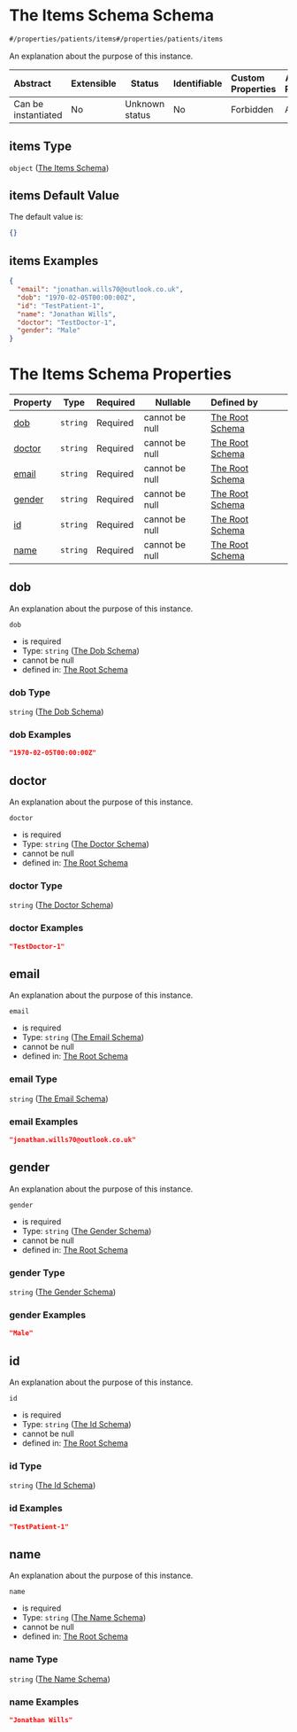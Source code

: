 # The Items Schema Schema

```txt
#/properties/patients/items#/properties/patients/items
```

An explanation about the purpose of this instance.


| Abstract            | Extensible | Status         | Identifiable | Custom Properties | Additional Properties | Access Restrictions | Defined In                                                                        |
| :------------------ | ---------- | -------------- | ------------ | :---------------- | --------------------- | ------------------- | --------------------------------------------------------------------------------- |
| Can be instantiated | No         | Unknown status | No           | Forbidden         | Allowed               | none                | [firebase_final.schema.json\*](firebase_final.schema.json "open original schema") |

## items Type

`object` ([The Items Schema](firebase_final-properties-the-patients-schema-the-items-schema.md))

## items Default Value

The default value is:

```json
{}
```

## items Examples

```json
{
  "email": "jonathan.wills70@outlook.co.uk",
  "dob": "1970-02-05T00:00:00Z",
  "id": "TestPatient-1",
  "name": "Jonathan Wills",
  "doctor": "TestDoctor-1",
  "gender": "Male"
}
```

# The Items Schema Properties

| Property          | Type     | Required | Nullable       | Defined by                                                                                                                                                                                                      |
| :---------------- | -------- | -------- | -------------- | :-------------------------------------------------------------------------------------------------------------------------------------------------------------------------------------------------------------- |
| [dob](#dob)       | `string` | Required | cannot be null | [The Root Schema](firebase_final-properties-the-patients-schema-the-items-schema-properties-the-dob-schema.md "\#/properties/patients/items/properties/dob#/properties/patients/items/properties/dob")          |
| [doctor](#doctor) | `string` | Required | cannot be null | [The Root Schema](firebase_final-properties-the-patients-schema-the-items-schema-properties-the-doctor-schema.md "\#/properties/patients/items/properties/doctor#/properties/patients/items/properties/doctor") |
| [email](#email)   | `string` | Required | cannot be null | [The Root Schema](firebase_final-properties-the-patients-schema-the-items-schema-properties-the-email-schema.md "\#/properties/patients/items/properties/email#/properties/patients/items/properties/email")    |
| [gender](#gender) | `string` | Required | cannot be null | [The Root Schema](firebase_final-properties-the-patients-schema-the-items-schema-properties-the-gender-schema.md "\#/properties/patients/items/properties/gender#/properties/patients/items/properties/gender") |
| [id](#id)         | `string` | Required | cannot be null | [The Root Schema](firebase_final-properties-the-patients-schema-the-items-schema-properties-the-id-schema.md "\#/properties/patients/items/properties/id#/properties/patients/items/properties/id")             |
| [name](#name)     | `string` | Required | cannot be null | [The Root Schema](firebase_final-properties-the-patients-schema-the-items-schema-properties-the-name-schema.md "\#/properties/patients/items/properties/name#/properties/patients/items/properties/name")       |

## dob

An explanation about the purpose of this instance.


`dob`

-   is required
-   Type: `string` ([The Dob Schema](firebase_final-properties-the-patients-schema-the-items-schema-properties-the-dob-schema.md))
-   cannot be null
-   defined in: [The Root Schema](firebase_final-properties-the-patients-schema-the-items-schema-properties-the-dob-schema.md "\#/properties/patients/items/properties/dob#/properties/patients/items/properties/dob")

### dob Type

`string` ([The Dob Schema](firebase_final-properties-the-patients-schema-the-items-schema-properties-the-dob-schema.md))

### dob Examples

```json
"1970-02-05T00:00:00Z"
```

## doctor

An explanation about the purpose of this instance.


`doctor`

-   is required
-   Type: `string` ([The Doctor Schema](firebase_final-properties-the-patients-schema-the-items-schema-properties-the-doctor-schema.md))
-   cannot be null
-   defined in: [The Root Schema](firebase_final-properties-the-patients-schema-the-items-schema-properties-the-doctor-schema.md "\#/properties/patients/items/properties/doctor#/properties/patients/items/properties/doctor")

### doctor Type

`string` ([The Doctor Schema](firebase_final-properties-the-patients-schema-the-items-schema-properties-the-doctor-schema.md))

### doctor Examples

```json
"TestDoctor-1"
```

## email

An explanation about the purpose of this instance.


`email`

-   is required
-   Type: `string` ([The Email Schema](firebase_final-properties-the-patients-schema-the-items-schema-properties-the-email-schema.md))
-   cannot be null
-   defined in: [The Root Schema](firebase_final-properties-the-patients-schema-the-items-schema-properties-the-email-schema.md "\#/properties/patients/items/properties/email#/properties/patients/items/properties/email")

### email Type

`string` ([The Email Schema](firebase_final-properties-the-patients-schema-the-items-schema-properties-the-email-schema.md))

### email Examples

```json
"jonathan.wills70@outlook.co.uk"
```

## gender

An explanation about the purpose of this instance.


`gender`

-   is required
-   Type: `string` ([The Gender Schema](firebase_final-properties-the-patients-schema-the-items-schema-properties-the-gender-schema.md))
-   cannot be null
-   defined in: [The Root Schema](firebase_final-properties-the-patients-schema-the-items-schema-properties-the-gender-schema.md "\#/properties/patients/items/properties/gender#/properties/patients/items/properties/gender")

### gender Type

`string` ([The Gender Schema](firebase_final-properties-the-patients-schema-the-items-schema-properties-the-gender-schema.md))

### gender Examples

```json
"Male"
```

## id

An explanation about the purpose of this instance.


`id`

-   is required
-   Type: `string` ([The Id Schema](firebase_final-properties-the-patients-schema-the-items-schema-properties-the-id-schema.md))
-   cannot be null
-   defined in: [The Root Schema](firebase_final-properties-the-patients-schema-the-items-schema-properties-the-id-schema.md "\#/properties/patients/items/properties/id#/properties/patients/items/properties/id")

### id Type

`string` ([The Id Schema](firebase_final-properties-the-patients-schema-the-items-schema-properties-the-id-schema.md))

### id Examples

```json
"TestPatient-1"
```

## name

An explanation about the purpose of this instance.


`name`

-   is required
-   Type: `string` ([The Name Schema](firebase_final-properties-the-patients-schema-the-items-schema-properties-the-name-schema.md))
-   cannot be null
-   defined in: [The Root Schema](firebase_final-properties-the-patients-schema-the-items-schema-properties-the-name-schema.md "\#/properties/patients/items/properties/name#/properties/patients/items/properties/name")

### name Type

`string` ([The Name Schema](firebase_final-properties-the-patients-schema-the-items-schema-properties-the-name-schema.md))

### name Examples

```json
"Jonathan Wills"
```
